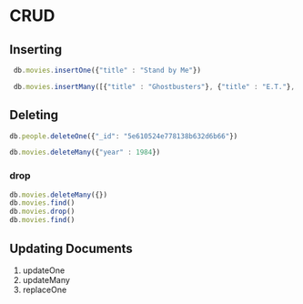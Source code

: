 # CRUD

## Inserting

```js
 db.movies.insertOne({"title" : "Stand by Me"})
```

```js
 db.movies.insertMany([{"title" : "Ghostbusters"}, {"title" : "E.T."}, {"title" : "Blade Runner"}]);
```

## Deleting

```js
db.people.deleteOne({"_id": "5e610524e778138b632d6b66"})
```

```js
db.movies.deleteMany({"year" : 1984})
```

### drop

```js
db.movies.deleteMany({})
db.movies.find()
db.movies.drop()
db.movies.find()
```

## Updating Documents

1. updateOne
2. updateMany
3. replaceOne

